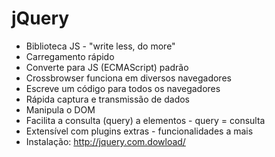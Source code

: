 # jQuery 

- Biblioteca JS - "write less, do more" 
- Carregamento rápido
- Converte para JS (ECMAScript) padrão
- Crossbrowser funciona em diversos navegadores
- Escreve um código para todos os navegadores
- Rápida captura e transmissão de dados 
- Manipula o DOM
- Facilita a consulta (query) a elementos - query = consulta
- Extensível com plugins extras - funcionalidades a mais
- Instalação: http://jquery.com.dowload/